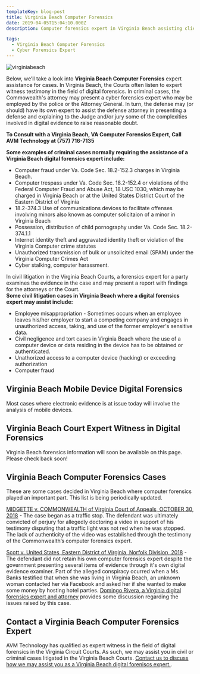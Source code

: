 ```yaml
---
templateKey: blog-post
title: Virginia Beach Computer Forensics
date: 2019-04-05T15:04:10.000Z
description: Computer forensics expert in Virginia Beach assisting clients with civil and criminal cases.  Digital forensics for attorneys handling civil and criminal cases.

tags:
  - Virginia Beach Computer Forensics
  - Cyber Forensics Expert
---
```

![virginiabeach](/img/vbcourthouse.jpg)

Below, we’ll take a look into **Virginia Beach Computer Forensics** expert assistance for cases.  In Virginia Beach, the Courts often listen to expert witness testimony in the field of digital forensics.  In criminal cases, the Commowealth's attorney may present a cyber forensics expert who may be employed by the police or the Attorney General.  In turn, the defense may (or should) have its own expert to assist the defense attorney in presenting a defense and explaining to the Judge and/or jury some of the complexities involved in digital evidence to raise reasonable doubt.

**To Consult with a Virginia Beach, VA Computer Forensics Expert, Call AVM Technology at (757) 716-7135**

**Some examples of criminal cases normally requiring the assistance of a Virginia Beach digital forensics expert include:**
* Computer fraud under Va. Code Sec. 18.2-152.3 charges in Virginia Beach.
* Computer trespass under Va. Code Sec. 18.2-152.4 or violations of the Federal Computer Fraud and Abuse Act, 18 USC 1030, which may be charged in Virginia Beach or at the United States District Court of the Eastern District of Virginia
* 18.2-374.3 Use of communications devices to facilitate offenses involving minors also known as computer solicitaion of a minor in Virginia Beach
* Possession, distribution of child pornography under Va. Code Sec. 18.2-374.1.1
* Internet identity theft and aggravated identity theft or violation of the Virginia Computer crime statutes 
* Unauthorized transmission of bulk or unsolicited email (SPAM) under the Virginia Computer Crimes Act 
* Cyber stalking, computer harassment.

In civil litigation in the Virginia Beach Courts, a forensics expert for a party examines the evidence in the case and may present a report with findings for the attorneys or the Court.  
**Some civil litigation cases in Virginia Beach where a digital forensics expert may assist include:** 
* Employee misappropriation - Sometimes occurs when an employee leaves his/her employer to start a competing company and engages in unauthorized access, taking, and use of the former employer's sensitive data.
* Civil negligence and tort cases in Virginia Beach where the use of a computer device or data residing in the device has to be obtained or authenticated.  
* Unathorized access to a computer device (hacking) or exceeding authorization
* Computer fraud

## Virginia Beach Mobile Device Digital Forensics
Most cases where electronic evidence is at issue today will involve the analysis of mobile devices.   

## Virginia Beach Court Expert Witness in Digital Forensics

Virginia Beach forensics information will soon be available on this page.  Please check back soon! 

## Virginia Beach Computer Forensics Cases

These are some cases decided in Virginia Beach where computer forensics played an important part. This list is being periodically updated.

[MIDGETTE v. COMMONWEALTH of Virginia Court of Appeals, OCTOBER 30, 2018](https://www.cyberforensics.tech/traffic-stops-perjury-and-computer-forensics) - The case began as a traffic stop. The defendant was ultimately convicted of perjury for allegedly doctoring a video in support of his testimony disputing that a traffic light was not red when he was stopped. The lack of authenticity of the video was established through the testimony of the Commonwealth’s computer forensics expert.

[Scott v. United States, Eastern District of Virginia, Norfolk Division, 2018](https://www.cyberforensics.tech/android-device-forensics-to-identify-email-owner-in-virginia) - The defendant did not retain his own computer forensics expert despite the government presenting several items of evidence through it's own digital evidence examiner. Part of the alleged conspiracy ocurred when a Ms. Banks testified that when she was living in Virginia Beach, an unknown woman contacted her via Facebook and asked her if she wanted to make some money by hosting hotel parties.  [Domingo Rivera, a Virginia digital forensics expert and attorney](https://www.forensicsvirginia.com/scott-v-united-states-forensics-to-identify-defendant.html) provides some discussion regarding the issues raised by this case.

## Contact a Virginia Beach Computer Forensics Expert

AVM Technology has qualified as expert witness in the field of digital forensics in the Virginia Circuit Courts.  As such, we may assist you in civil or criminal cases litigated in the Virginia Beach Courts.  [Contact us to discuss how we may assist you as a Virginia Beach digital foreniscs expert.](/contact-us).
